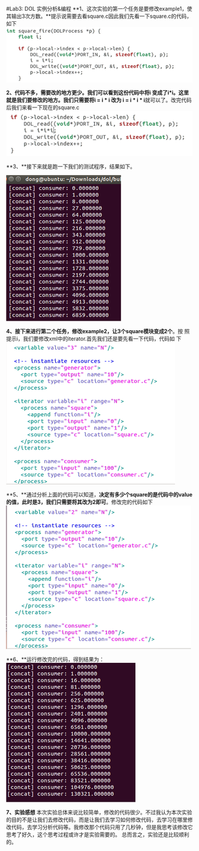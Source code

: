 #Lab3: DOL 实例分析&编程
**1、这次实验的第一个任务是要修改example1，使其输出3次方数。**提示说需要去看square.c因此我们先看一下square.c的代码，如下
![Alt text](./lab31.png)

**2、**代码不多，需要改的地方更少。我们可以看到这份代码中将i 变成了i*i。这里就是我们要修改的地方。我们**只需要将i = i * i 改为 i = i * i * i**就可以了。改完代码后我们来看一下现在的square.c
![Alt text](./lab32.png)

**3、**接下来就是跑一下我们的测试程序，结果如下。

![Alt text](./lab33.png)




**4、接下来进行第二个任务，修改example2，让3个square模块变成2个**。按	照提示i，我们要修改xml中的iterator.首先我们还是要先看一下代码，代码如	下
![Alt text](./lab34.png)

**5、**通过分析上面的代码可以知道，**决定有多少个square的是代码中的value的值，此时是3，我们只需要将其改为2即可**。修改完的代码如下
![Alt text](./lab35.png)

**6、**运行修改完的代码，得到结果为：
![Alt text](./lab36.png)

**7、实验感想**
本次实验总体来说比较简单，修改的代码很少。不过我认为本次实验的目的不是让我们去修改代码，而是让我们去学习如何修改代码，去学习在哪里修改代码，去学习分析代码等。我修改那个代码只用了几秒钟，但是我思考该修改它思考了好久，这个思考过程或许才是实验需要的。
总而言之，实验还是比较顺利的。
